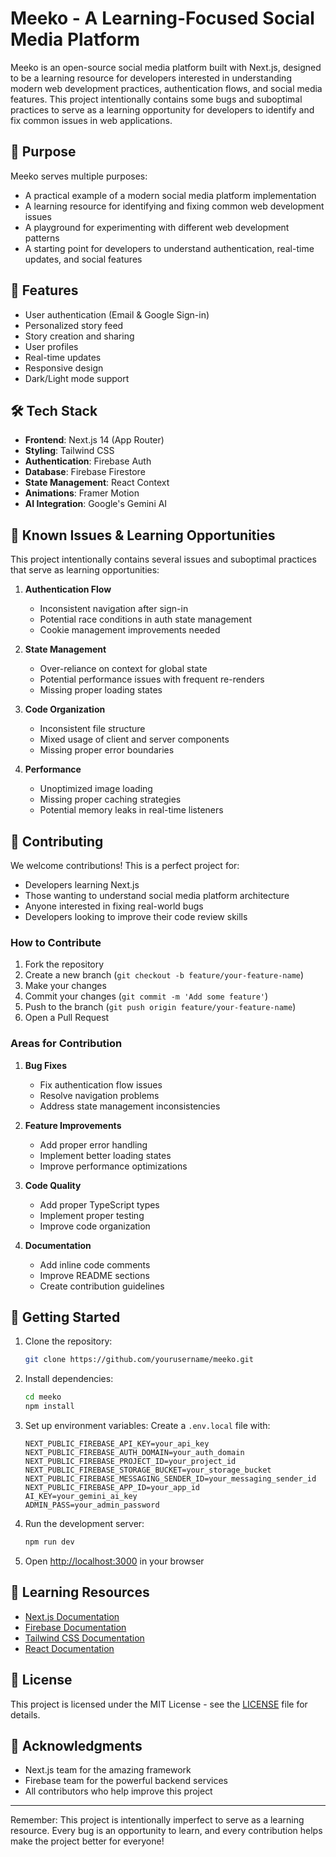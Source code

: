 # Meeko - A Learning-Focused Social Media Platform

Meeko is an open-source social media platform built with Next.js, designed to be a learning resource for developers interested in understanding modern web development practices, authentication flows, and social media features. This project intentionally contains some bugs and suboptimal practices to serve as a learning opportunity for developers to identify and fix common issues in web applications.

## 🎯 Purpose

Meeko serves multiple purposes:
- A practical example of a modern social media platform implementation
- A learning resource for identifying and fixing common web development issues
- A playground for experimenting with different web development patterns
- A starting point for developers to understand authentication, real-time updates, and social features

## 🚀 Features

- User authentication (Email & Google Sign-in)
- Personalized story feed
- Story creation and sharing
- User profiles
- Real-time updates
- Responsive design
- Dark/Light mode support

## 🛠️ Tech Stack

- **Frontend**: Next.js 14 (App Router)
- **Styling**: Tailwind CSS
- **Authentication**: Firebase Auth
- **Database**: Firebase Firestore
- **State Management**: React Context
- **Animations**: Framer Motion
- **AI Integration**: Google's Gemini AI

## 🐛 Known Issues & Learning Opportunities

This project intentionally contains several issues and suboptimal practices that serve as learning opportunities:

1. **Authentication Flow**
   - Inconsistent navigation after sign-in
   - Potential race conditions in auth state management
   - Cookie management improvements needed

2. **State Management**
   - Over-reliance on context for global state
   - Potential performance issues with frequent re-renders
   - Missing proper loading states

3. **Code Organization**
   - Inconsistent file structure
   - Mixed usage of client and server components
   - Missing proper error boundaries

4. **Performance**
   - Unoptimized image loading
   - Missing proper caching strategies
   - Potential memory leaks in real-time listeners

## 🤝 Contributing

We welcome contributions! This is a perfect project for:
- Developers learning Next.js
- Those wanting to understand social media platform architecture
- Anyone interested in fixing real-world bugs
- Developers looking to improve their code review skills

### How to Contribute

1. Fork the repository
2. Create a new branch (`git checkout -b feature/your-feature-name`)
3. Make your changes
4. Commit your changes (`git commit -m 'Add some feature'`)
5. Push to the branch (`git push origin feature/your-feature-name`)
6. Open a Pull Request

### Areas for Contribution

1. **Bug Fixes**
   - Fix authentication flow issues
   - Resolve navigation problems
   - Address state management inconsistencies

2. **Feature Improvements**
   - Add proper error handling
   - Implement better loading states
   - Improve performance optimizations

3. **Code Quality**
   - Add proper TypeScript types
   - Implement proper testing
   - Improve code organization

4. **Documentation**
   - Add inline code comments
   - Improve README sections
   - Create contribution guidelines

## 🚀 Getting Started

1. Clone the repository:
   ```bash
   git clone https://github.com/yourusername/meeko.git
   ```

2. Install dependencies:
   ```bash
   cd meeko
   npm install
   ```

3. Set up environment variables:
   Create a `.env.local` file with:
   ```
   NEXT_PUBLIC_FIREBASE_API_KEY=your_api_key
   NEXT_PUBLIC_FIREBASE_AUTH_DOMAIN=your_auth_domain
   NEXT_PUBLIC_FIREBASE_PROJECT_ID=your_project_id
   NEXT_PUBLIC_FIREBASE_STORAGE_BUCKET=your_storage_bucket
   NEXT_PUBLIC_FIREBASE_MESSAGING_SENDER_ID=your_messaging_sender_id
   NEXT_PUBLIC_FIREBASE_APP_ID=your_app_id
   AI_KEY=your_gemini_ai_key
   ADMIN_PASS=your_admin_password
   ```

4. Run the development server:
   ```bash
   npm run dev
   ```

5. Open [http://localhost:3000](http://localhost:3000) in your browser

## 📝 Learning Resources

- [Next.js Documentation](https://nextjs.org/docs)
- [Firebase Documentation](https://firebase.google.com/docs)
- [Tailwind CSS Documentation](https://tailwindcss.com/docs)
- [React Documentation](https://react.dev)

## 📄 License

This project is licensed under the MIT License - see the [LICENSE](LICENSE) file for details.

## 🙏 Acknowledgments

- Next.js team for the amazing framework
- Firebase team for the powerful backend services
- All contributors who help improve this project

---

Remember: This project is intentionally imperfect to serve as a learning resource. Every bug is an opportunity to learn, and every contribution helps make the project better for everyone!

